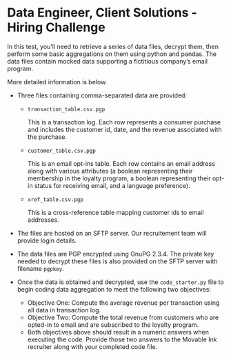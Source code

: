 # Data Engineer, Client Solutions - Hiring Challenge

In this test, you’ll need to retrieve a series of data files, decrypt them, then perform some basic aggregations on them using python and pandas. The data files contain mocked data supporting a fictitious company’s email program.

More detailed information is below.

- Three files containing comma-separated data are provided:

  - `transaction_table.csv.pgp`

    This is a transaction log. Each row represents a consumer purchase and includes the customer id, date, and the revenue associated with the purchase.

  - `customer_table.csv.pgp`

    This is an email opt-ins table. Each row contains an email address along with various attributes (a boolean representing their membership in the loyalty program, a boolean representing their opt-in status for receiving email, and a language preference).

  - `xref_table.csv.pgp`

    This is a cross-reference table mapping customer ids to email addresses.

- The files are hosted on an SFTP server. Our recruitement team will provide login details.

- The data files are PGP encrypted using GnuPG 2.3.4. The private key needed to decrypt these files is also provided on the SFTP server with filename `pgpkey`.

- Once the data is obtained and decrypted, use the `code_starter.py` file to begin coding data aggregation to meet the following two objectives:
  - Objective One: Compute the average revenue per transaction using all data in transaction log.
  - Objective Two: Compute the total revenue from customers who are opted-in to email and are subscribed to the loyalty program.
  - Both objectives above should result in a numeric answers when executing the code. Provide those two answers to the Movable Ink recruiter along with your completed code file.

